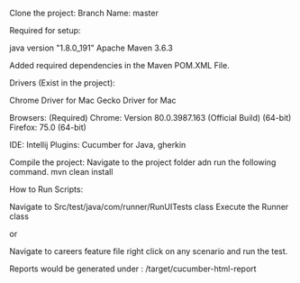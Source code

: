Clone the project:
Branch Name: master

Required for setup:

java version "1.8.0_191"
Apache Maven 3.6.3

Added required dependencies in the Maven POM.XML File.

Drivers (Exist in the project):

Chrome Driver for Mac
Gecko Driver for Mac

Browsers: (Required)
Chrome: Version 80.0.3987.163 (Official Build) (64-bit) 
Firefox: 75.0 (64-bit)

IDE: Intellij
Plugins: Cucumber for Java, gherkin

Compile the project: 
Navigate to the project folder adn run the following command.
mvn clean install

How to Run Scripts:

Navigate to 
Src/test/java/com/runner/RunUITests class
Execute the Runner class

or

Navigate to careers feature file right click on any scenario and run the test.

Reports would be generated under :
/target/cucumber-html-report